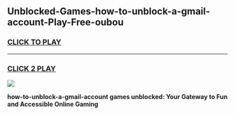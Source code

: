
## Unblocked-Games-how-to-unblock-a-gmail-account-Play-Free-oubou
<h3>
<a href="https://premium76.site?title=how-to-unblock-a-gmail-account&ref=20M">CLICK TO PLAY</a></h3>
<hr>

<h3>
<a href="https://premium76.site?title=how-to-unblock-a-gmail-account&ref=20M">CLICK 2 PLAY</a>
  
</h3>

<a href="https://premium76.site?title=how-to-unblock-a-gmail-account&ref=19M"><img src="https://clearcache.store/games.png"></a>


**how-to-unblock-a-gmail-account games unblocked: Your Gateway to Fun and Accessible Online Gaming**
